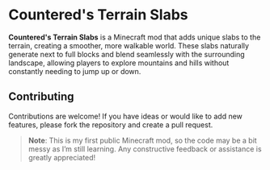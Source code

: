 # Countered's Terrain Slabs

**Countered's Terrain Slabs** is a Minecraft mod that adds unique slabs to the terrain, creating a smoother, more walkable world. These slabs naturally generate next to full blocks and blend seamlessly with the surrounding landscape, allowing players to explore mountains and hills without constantly needing to jump up or down.

## Contributing

Contributions are welcome! If you have ideas or would like to add new features, please fork the repository and create a pull request.

> **Note**: This is my first public Minecraft mod, so the code may be a bit messy as I’m still learning. Any constructive feedback or assistance is greatly appreciated!
